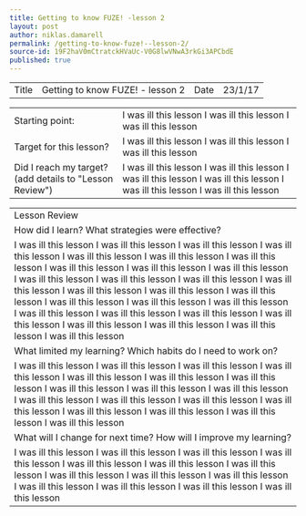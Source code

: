 ```yaml
---
title: Getting to know FUZE! -lesson 2
layout: post
author: niklas.damarell
permalink: /getting-to-know-fuze!--lesson-2/
source-id: 19F2haV0mCtratckHVaUc-V0G8lwVNwA3rkGi3APCbdE
published: true
---
```

<table>
  <tr>
    <td>Title</td>
    <td>Getting to know FUZE! - lesson 2</td>
    <td>Date</td>
    <td>23/1/17</td>
  </tr>
</table>


<table>
  <tr>
    <td>Starting point:</td>
    <td>I was ill this lesson I was ill this lesson I was ill this lesson</td>
  </tr>
  <tr>
    <td>Target for this lesson?</td>
    <td>I was ill this lesson I was ill this lesson I was ill this lesson</td>
  </tr>
  <tr>
    <td>Did I reach my target? 
(add details to "Lesson Review")</td>
    <td>I was ill this lesson I was ill this lesson I was ill this lesson I was ill this lesson I was ill this lesson I was ill this lesson</td>
  </tr>
</table>


<table>
  <tr>
    <td>Lesson Review</td>
  </tr>
  <tr>
    <td>How did I learn? What strategies were effective? </td>
  </tr>
  <tr>
    <td>I was ill this lesson I was ill this lesson I was ill this lesson I was ill this lesson I was ill this lesson I was ill this lesson I was ill this lesson I was ill this lesson I was ill this lesson I was ill this lesson I was ill this lesson I was ill this lesson I was ill this lesson I was ill this lesson I was ill this lesson I was ill this lesson I was ill this lesson I was ill this lesson I was ill this lesson I was ill this lesson I was ill this lesson I was ill this lesson I was ill this lesson I was ill this lesson I was ill this lesson I was ill this lesson I was ill this lesson I was ill this lesson</td>
  </tr>
  <tr>
    <td>What limited my learning? Which habits do I need to work on?</td>
  </tr>
  <tr>
    <td> I was ill this lesson I was ill this lesson I was ill this lesson I was ill this lesson I was ill this lesson I was ill this lesson I was ill this lesson I was ill this lesson I was ill this lesson I was ill this lesson I was ill this lesson I was ill this lesson I was ill this lesson I was ill this lesson I was ill this lesson I was ill this lesson I was ill this lesson I was ill this lesson</td>
  </tr>
  <tr>
    <td>What will I change for next time? How will I improve my learning?</td>
  </tr>
  <tr>
    <td> I was ill this lesson I was ill this lesson I was ill this lesson I was ill this lesson I was ill this lesson I was ill this lesson I was ill this lesson I was ill this lesson I was ill this lesson I was ill this lesson I was ill this lesson I was ill this lesson I was ill this lesson I was ill this lesson</td>
  </tr>
</table>


